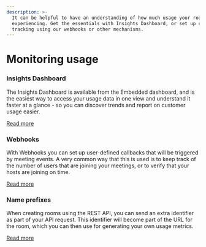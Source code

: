 ```yaml
---
description: >-
  It can be helpful to have an understanding of how much usage your rooms are
  experiencing. Get the essentials with Insights Dashboard, or set up custom
  tracking using our webhooks or other mechanisms.
---
```


# Monitoring usage

### Insights Dashboard

The Insights Dashboard is available from the Embedded dashboard, and is the easiest way to access your usage data in one view and understand it faster at a glance - so you can discover trends and report on customer usage easier.

[Read more](insights-dashboard.md)



### Webhooks

With Webhooks you can set up user-defined callbacks that will be triggered by meeting events. A very common way that this is used is to keep track of the number of users that are joining your meetings, or to verify that your hosts are joining on time.

[Read more](webhooks.md)



### Name prefixes

When creating rooms using the REST API, you can send an extra identifier as part of your API request. This identifier will become part of the URL for the room, which you can then use for generating your own usage metrics.

[Read more](name-prefixes.md)
